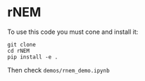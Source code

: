# rNEM

To use this code you must cone and install it: 

```console
git clone
cd rNEM
pip install -e .
```

Then check `demos/rnem_demo.ipynb`